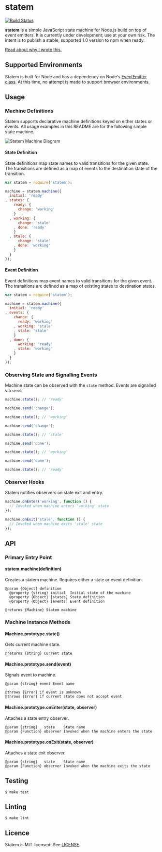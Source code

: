 # statem

[![Build Status](https://travis-ci.org/repeatingbeats/statem.png)](https://travis-ci.org/repeatingbeats/statem)

__statem__ is a simple JavaScript state machine for Node.js build on top of event emitters. It is currently under development; use at your own risk. The intent is to publish a stable, supported 1.0 version to npm when ready.

[Read about why I wrote this.](http://www.repeatingbeats.com/writings/2013/02/18/a-state-of-refactoring/)

## Supported Environments

Statem is built for Node and has a dependency on Node's [EventEmitter class](http://nodejs.org/api/events.html#events_class_events_eventemitter). At this time, no attempt is made to support browser environments.

## Usage

### Machine Definitions

Statem supports declarative machine definitions keyed on either states or events. All usage examples in this README are for the following simple state machine.

![Statem Machine Diagram](http://www.repeatingbeats.com/images/statem-271cde30.png)

#### State Definition

State definitions map state names to valid transitions for the given state. The transitions are defined as a map of events to the destination state of the transition.

```js
var statem = require('statem');

machine = statem.machine({
  initial: 'ready'
, states: {
    ready: {
      change: 'working'
    }
  , working: {
      change: 'stale'
    , done: 'ready'
    }
  , stale: {
      change: 'stale'
    , done: 'working'
    }
  }
});
```

#### Event Definition

Event definitions map event names to valid transitions for the given event. The transitions are defined as a map of existing states to destination states.

```js
var statem = require('statem');

machine = statem.machine({
  initial: 'ready'
, events: {
    change: {
      ready: 'working'
    , working: 'stale'
    , stale: 'stale'
    }
  , done: {
      working: 'ready'
    , stale: 'working'
    }
  }
});
```

### Observing State and Signalling Events

Machine state can be observed with the `state` method. Events are signalled via `send`.

```js
machine.state(); // 'ready'

machine.send('change');

machine.state(); // 'working'

machine.send('change');

machine.state(); // 'stale'

machine.send('done');

machine.state(); // 'working'

machine.send('done');

machine.state(); // 'ready'
```

### Observer Hooks

Statem notifies observers on state exit and entry.

```js
machine.onEnter('working', function () {
  // Invoked when machine enters 'working' state
});

machine.onExit('stale', function () {
  // Invoked when machine exits 'stale' state
});
```

## API

### Primary Entry Point

#### statem.machine(definition)

Creates a statem machine. Requires either a state or event definition.

    @param {Object} definition
      @property {string} initial  Initial state of the machine
      @property {Object} [states] State definition
      @property {Object} [events] Event definition

    @returns {Machine} Statem machine

### Machine Instance Methods

#### Machine.prototype.state()

Gets current machine state.

    @returns {string} Current state

#### Machine.prototype.send(event)

Signals event to machine.

    @param {string} event Event name

    @throws {Error} if event is unknown
    @throws {Error} if current state does not accept event

#### Machine.prototype.onEnter(state, observer)

Attaches a state entry observer.

    @param {string}   state    State name
    @param {Function} observer Invoked when the machine enters the state

#### Machine.prototype.onExit(state, observer)

Attaches a state exit observer.

    @param {string}   state    State name
    @param {Function} observer Invoked when the machine exits the state

## Testing

    $ make test

## Linting

    $ make lint

## Licence

Statem is MIT licensed. See [LICENSE](https://github.com/repeatingbeats/statem/blob/master/LICENSE).
